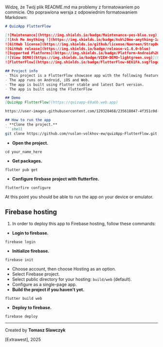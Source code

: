 Widzę, że Twój plik README.md ma problemy z formatowaniem po commicie. Oto poprawiona wersja z odpowiednim formatowaniem Markdown:

```markdown
# QuizApp FlutterFlow

[![Maintenance](https://img.shields.io/badge/Maintenance-yes-blue.svg)]()
[![Ask Me Anything !](https://img.shields.io/badge/Ask%20me-anything-1abc9c.svg)]()
![GitHub license](https://img.shields.io/github/license/Naereen/StrapDown.js.svg)
![GitHub release](https://img.shields.io/badge/release-v1.0.0-blue)
![Supported Platforms](https://img.shields.io/badge/Platform-Android%20%7C%20iOS%20%7C%20Web-blue.svg?logo=flutter)
[![View DEMO](https://img.shields.io/badge/VIEW-DEMO-lightgreen.svg)](https://quizapp-69a6b.web.app)
![FlutterFlow](https://img.shields.io/badge/FlutterFlow-6E61FA.svg?logo=flutter)

## Project info 
- This project is a FlutterFlow showcase app with the following features: Firebase database, Animation, and Custom Page Transitions.
- The app runs on Android, iOS and Web.
- The app is built using Flutter stable and latest Dart version.
- The app is built using the FlutterFlow

## Demo
[QuizApp FlutterFlow](https://quizapp-69a6b.web.app)

https://user-images.githubusercontent.com/129328468/235618047-4f351c0d-a73e-4239-ab65-9c38ac127fc2.mp4

## How to run the app
- **Clone the project.**
```shell
git clone https://github.com/ruslan-volkhov-ew/quizApp-FlutterFlow.git
```

- **Open the project.**
```shell
cd your_name_here
```

- **Get packages.**
```shell
flutter pub get
```

- **Configure firebase project with flutterfire.**
```shell
flutterfire configure
```

At this point you should be able to run the app on your device or emulator.

## Firebase hosting

1. In order to deploy this app to Firebase hosting, follow these commands:

- **Login to firebase.**
```shell
firebase login
```

- **Initialize firebase.**
```shell
firebase init
```

- Choose account, then choose Hosting as an option.
- Select Firebase project.
- Select public directory for your hosting: `build/web` (default).
- Configure as a single-page app.
- **Build the project if you haven't yet.**
```shell
flutter build web
```

- **Deploy to firebase.**
```shell
firebase deploy
```

---

Created by **Tomasz Slawczyk**

[Extrawest], 2025
```
